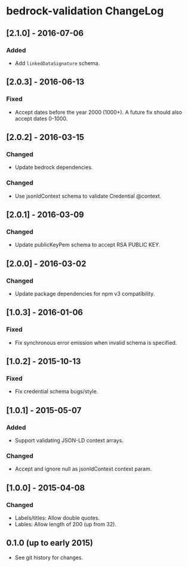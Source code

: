 # bedrock-validation ChangeLog

## [2.1.0] - 2016-07-06

### Added
- Add `linkedDataSignature` schema.

## [2.0.3] - 2016-06-13

### Fixed
- Accept dates before the year 2000 (1000+). A future fix should
  also accept dates 0-1000.

## [2.0.2] - 2016-03-15

### Changed
- Update bedrock dependencies.

### Changed
- Use jsonldContext schema to validate Credential @context.

## [2.0.1] - 2016-03-09

### Changed
- Update publicKeyPem schema to accept RSA PUBLIC KEY.

## [2.0.0] - 2016-03-02

### Changed
- Update package dependencies for npm v3 compatibility.

## [1.0.3] - 2016-01-06

### Fixed
- Fix synchronous error emission when invalid schema is specified.

## [1.0.2] - 2015-10-13

### Fixed
- Fix credential schema bugs/style.

## [1.0.1] - 2015-05-07

### Added
- Support validating JSON-LD context arrays.

### Changed
- Accept and ignore null as jsonldContext context param.

## [1.0.0] - 2015-04-08

### Changed
- Labels/titles: Allow double quotes.
- Lables: Allow length of 200 (up from 32).

## 0.1.0 (up to early 2015)

- See git history for changes.
